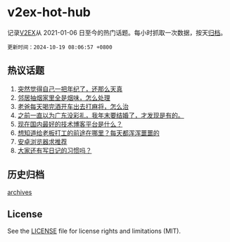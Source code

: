 # v2ex-hot-hub

 记录[V2EX](https://www.v2ex.com/)从 2021-01-06 日至今的热门话题。每小时抓取一次数据，按天[归档](archives)。

`更新时间：2024-10-19 08:06:57 +0800`

## 热议话题

1. [突然觉得自己一把年纪了，还那么天真](https://www.v2ex.com/t/1081477)
1. [邻居抽烟家里全是烟味，怎么处理](https://www.v2ex.com/t/1081367)
1. [老爸每天喝完酒开车出去打麻将，怎么治](https://www.v2ex.com/t/1081394)
1. [之前一直以为广东没彩礼，我年末要结婚了，才发现是有的。](https://www.v2ex.com/t/1081424)
1. [现在国内最好的技术博客平台是什么？](https://www.v2ex.com/t/1081381)
1. [想知道给老板打工的前途在哪里？每天都浑浑噩噩的](https://www.v2ex.com/t/1081361)
1. [安卓浏览器求推荐](https://www.v2ex.com/t/1081415)
1. [大家还有写日记的习惯吗？](https://www.v2ex.com/t/1081404)

## 历史归档

[archives](archives)

## License

See the [LICENSE](LICENSE) file for license rights and limitations (MIT).
